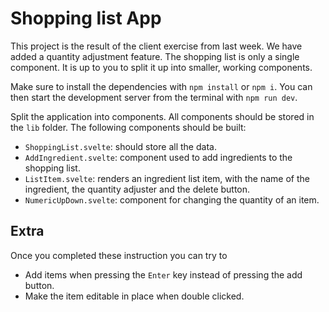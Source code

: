 # Shopping list App

This project is the result of the client exercise from last week. We have added a quantity adjustment feature.
The shopping list is only a single component. It is up to you to split it up into smaller, working components. 

Make sure to install the dependencies with `npm install` or `npm i`.
You can then start the development server from the terminal with `npm run dev`.

Split the application into components. All components should be stored in the `lib` folder. The following components should be built:
- `ShoppingList.svelte`: should store all the data.
- `AddIngredient.svelte`: component used to add ingredients to the shopping list.
- `ListItem.svelte`: renders an ingredient list item, with the name of the ingredient, the quantity adjuster and the delete button.
- `NumericUpDown.svelte`: component for changing the quantity of an item.

## Extra
Once you completed these instruction you can try to
- Add items when pressing the `Enter` key instead of pressing the add button.
- Make the item editable in place when double clicked.
